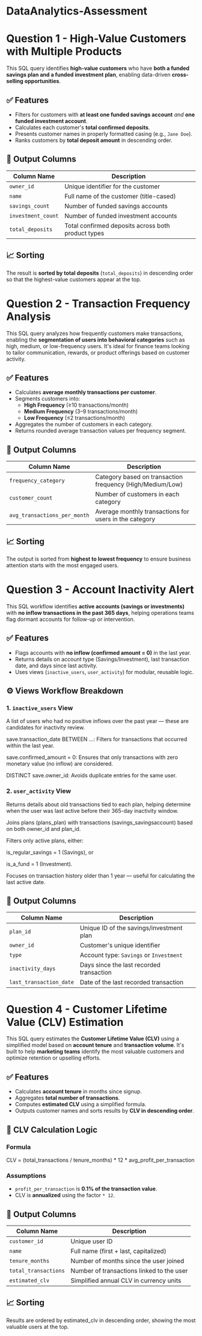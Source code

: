 # DataAnalytics-Assessment


# Question 1 - High-Value Customers with Multiple Products

This SQL query identifies **high-value customers** who have **both a funded savings plan and a funded investment plan**, enabling data-driven **cross-selling opportunities**.

## ✅ Features

- Filters for customers with **at least one funded savings account** *and* **one funded investment account**.
- Calculates each customer's **total confirmed deposits**.
- Presents customer names in properly formatted casing (e.g., `Jane Doe`).
- Ranks customers by **total deposit amount** in descending order.

## 📄 Output Columns

| Column Name       | Description                                             |
|-------------------|---------------------------------------------------------|
| `owner_id`        | Unique identifier for the customer                     |
| `name`            | Full name of the customer (title-cased)               |
| `savings_count`   | Number of funded savings accounts                      |
| `investment_count`| Number of funded investment accounts                   |
| `total_deposits`  | Total confirmed deposits across both product types     |


## 📈 Sorting

The result is **sorted by total deposits** (`total_deposits`) in descending order so that the highest-value customers appear at the top.


# Question 2 - Transaction Frequency Analysis

This SQL query analyzes how frequently customers make transactions, enabling the **segmentation of users into behavioral categories** such as high, medium, or low-frequency users. It's ideal for finance teams looking to tailor communication, rewards, or product offerings based on customer activity.

## ✅ Features

- Calculates **average monthly transactions per customer**.
- Segments customers into:
  - **High Frequency** (≥10 transactions/month)
  - **Medium Frequency** (3–9 transactions/month)
  - **Low Frequency** (≤2 transactions/month)
- Aggregates the number of customers in each category.
- Returns rounded average transaction values per frequency segment.

## 📄 Output Columns

| Column Name                | Description                                                  |
|----------------------------|--------------------------------------------------------------|
| `frequency_category`       | Category based on transaction frequency (High/Medium/Low)    |
| `customer_count`           | Number of customers in each category                         |
| `avg_transactions_per_month` | Average monthly transactions for users in the category     |


## 📈 Sorting
The output is sorted from **highest to lowest frequency** to ensure business attention starts with the most engaged users.


# Question 3 - Account Inactivity Alert

This SQL workflow identifies **active accounts (savings or investments)** with **no inflow transactions in the past 365 days**, helping operations teams flag dormant accounts for follow-up or intervention.

## ✅ Features

- Flags accounts with **no inflow (confirmed amount = 0)** in the last year.
- Returns details on account type (Savings/Investment), last transaction date, and days since last activity.
- Uses views (`inactive_users`, `user_activity`) for modular, reusable logic.

## ⚙️ Views Workflow Breakdown

### 1. `inactive_users` View
A list of users who had no positive inflows over the past year — these are candidates for inactivity review.

save.transaction_date BETWEEN ...: Filters for transactions that occurred within the last year.

save.confirmed_amount = 0: Ensures that only transactions with zero monetary value (no inflow) are considered.

DISTINCT save.owner_id: Avoids duplicate entries for the same user.


### 2. `user_activity` View
Returns details about old transactions tied to each plan, helping determine when the user was last active before their 365-day inactivity window.

Joins plans (plans_plan) with transactions (savings_savingsaccount) based on both owner_id and plan_id.

Filters only active plans, either:

is_regular_savings = 1 (Savings), or

is_a_fund = 1 (Investment).

Focuses on transaction history older than 1 year — useful for calculating the last active date.


## 📄 Output Columns
| Column Name             | Description                              |
| ----------------------- | ---------------------------------------- |
| `plan_id`               | Unique ID of the savings/investment plan |
| `owner_id`              | Customer's unique identifier             |
| `type`                  | Account type: `Savings` or `Investment`  |
| `inactivity_days`       | Days since the last recorded transaction |
| `last_transaction_date` | Date of the last recorded transaction    |



# Question 4 - Customer Lifetime Value (CLV) Estimation

This SQL query estimates the **Customer Lifetime Value (CLV)** using a simplified model based on **account tenure** and **transaction volume**. It's built to help **marketing teams** identify the most valuable customers and optimize retention or upselling efforts.


## ✅ Features

- Calculates **account tenure** in months since signup.
- Aggregates **total number of transactions**.
- Computes **estimated CLV** using a simplified formula.
- Outputs customer names and sorts results by **CLV in descending order**.


## 🧮 CLV Calculation Logic

### Formula
CLV = (total_transactions / tenure_months) * 12 * avg_profit_per_transaction

### Assumptions
- `profit_per_transaction` is **0.1% of the transaction value**.
- CLV is **annualized** using the factor `* 12`.


## 📄 Output Columns
| Column Name          | Description                               |
| -------------------- | ----------------------------------------- |
| `customer_id`        | Unique user ID                            |
| `name`               | Full name (first + last, capitalized)     |
| `tenure_months`      | Number of months since the user joined    |
| `total_transactions` | Number of transactions linked to the user |
| `estimated_clv`      | Simplified annual CLV in currency units   |

## 📈 Sorting
Results are ordered by estimated_clv in descending order, showing the most valuable users at the top.
